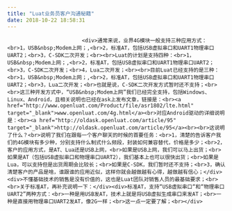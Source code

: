 ```yaml
---
title: "Luat业务员客户沟通秘籍"
date: 2018-10-22 18:58:31
---
```



                            <div>通常来说，业界4G模块一般支持三种应用方式：<br>1，USB&nbsp;Modem上网；,<br>2，标准AT，包括USB虚拟串口和UART1物理串口UART2；<br>3，C-SDK二次开发；<br><br>Luat的计划是支持四种：<br>1，USB&nbsp;Modem上网；,<br>2，标准AT，包括USB虚拟串口和UART1物理串口UART2；<br>3，C-SDK二次开发；<br>4，Lua二次开发；<br><br>目前Luat已经支持的是三种：<br>1，USB&nbsp;Modem上网；,<br>2，标准AT，包括USB虚拟串口和UART1物理串口UART2；<br>3，Lua二次开发；<br>也就是说，C-SDK二次开发方式暂时还不支持；<br><br>这三种开发方式中，“USB&nbsp;Modem上网”我们已经完全支持，包括Windows、Linux、Android，且相关说明也已经在ask上发布文章，链接是：<br><a href="http://www.openluat.com/Product/file/asr1802/lte.html" target="_blank">www.openluat.com/4g.html</a><br>对应Android驱动的详细说明是：<br><a href="http://oldask.openluat.com/article/95" target="_blank">http://oldask.openluat.com/article/95</a><br><br>这说明了什么？<br>说明了我们在跟每一个客户聊天的时候的首要任务：<br>1，清楚的告诉客户我们的4G模块有多少种，分别支持什么制式什么频段，封装如何兼容替代，价格是多少；<br>2，客户的应用方式，是AT、Lua还是USB上网，<br>如果是USB上网，我们可以马上出货；<br>如果是AT（包括USB虚拟串口和物理串口UART2），我们基本上也可以很快出货；<br>如果是Lua，可以支持但是出货周期会比较长；<br>如果是C-SDK，我们暂时还不支持；<br>3，确认清楚客户的产品是啥，谁跟谁的应用近似，这样你就会越做越有心得，越做越有信心；</div><div>不懂基础技术的销售是没有价值的，这也是Luat团队对销售人员的最基础要求；<br><br>关于标准AT，再补充说明一下：</div><div>标准AT，支持“USB虚拟串口“和“物理串口UART2”两种方式：<br>一种是用USB发AT，技术上就是将USB虚拟生成串口来发AT；<br>一种是直接用物理串口UART2发AT，像2G一样；<br>这一点一定要了解；<br></div>
                        